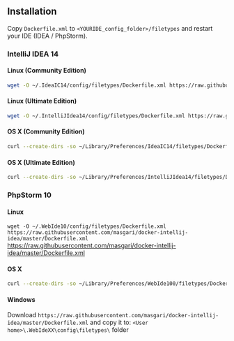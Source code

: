 ## Installation
Copy `Dockerfile.xml` to `<YOURIDE_config_folder>/filetypes` and restart your IDE (IDEA / PhpStorm).

### IntelliJ IDEA 14
#### Linux (Community Edition)
```bash
wget -O ~/.IdeaIC14/config/filetypes/Dockerfile.xml https://raw.githubusercontent.com/masgari/docker-intellij-idea/master/Dockerfile.xml
```

#### Linux (Ultimate Edition)
```bash
wget -O ~/.IntelliJIdea14/config/filetypes/Dockerfile.xml https://raw.githubusercontent.com/masgari/docker-intellij-idea/master/Dockerfile.xml
```

#### OS X (Community Edition)
```bash
curl --create-dirs -so ~/Library/Preferences/IdeaIC14/filetypes/Dockerfile.xml https://raw.githubusercontent.com/masgari/docker-intellij-idea/master/Dockerfile.xml
```

#### OS X (Ultimate Edition)
```bash
curl --create-dirs -so ~/Library/Preferences/IntelliJIdea14/filetypes/Dockerfile.xml https://raw.githubusercontent.com/masgari/docker-intellij-idea/master/Dockerfile.xml
```

### PhpStorm 10
#### Linux
```wget -O ~/.WebIde10/config/filetypes/Dockerfile.xml https://raw.githubusercontent.com/masgari/docker-intellij-idea/master/Dockerfile.xml```
https://raw.githubusercontent.com/masgari/docker-intellij-idea/master/Dockerfile.xml

#### OS X
```bash
curl --create-dirs -so ~/Library/Preferences/WebIde100/filetypes/Dockerfile.xml https://raw.githubusercontent.com/masgari/docker-intellij-idea/master/Dockerfile.xml
```

#### Windows
Download `https://raw.githubusercontent.com/masgari/docker-intellij-idea/master/Dockerfile.xml` and copy it to:
`<User home>\.WebIdeXX\config\filetypes\` folder
